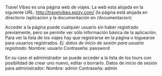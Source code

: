 Travel Vibes es una página web de viajes.
La web esta alojada en la siguiente URL: http://travelvibes.epizy.com/
(la página está alojada en directorio /aplicacion y la documentación en /documentacion)

Acceder a la página puede cualquier usuario sin haber registrado previamente, pero se permite ver sólo información básica de la aplicación.
Para ver la lista de los viajes hay que registrarse en la página o loguearse para usuarios registrados.
*Ej. datos de inicio de sesión para usuario registrado:* 
Nombre: usuario 
Contraseña: password

En su caso el administrador se puede acceder a la lista de los tours con posibilidad de crear uno nuevo, editar o borrarlo.
Datos de inicio de sesión para administrador: 
Nombre: admin
Contraseña: admin
